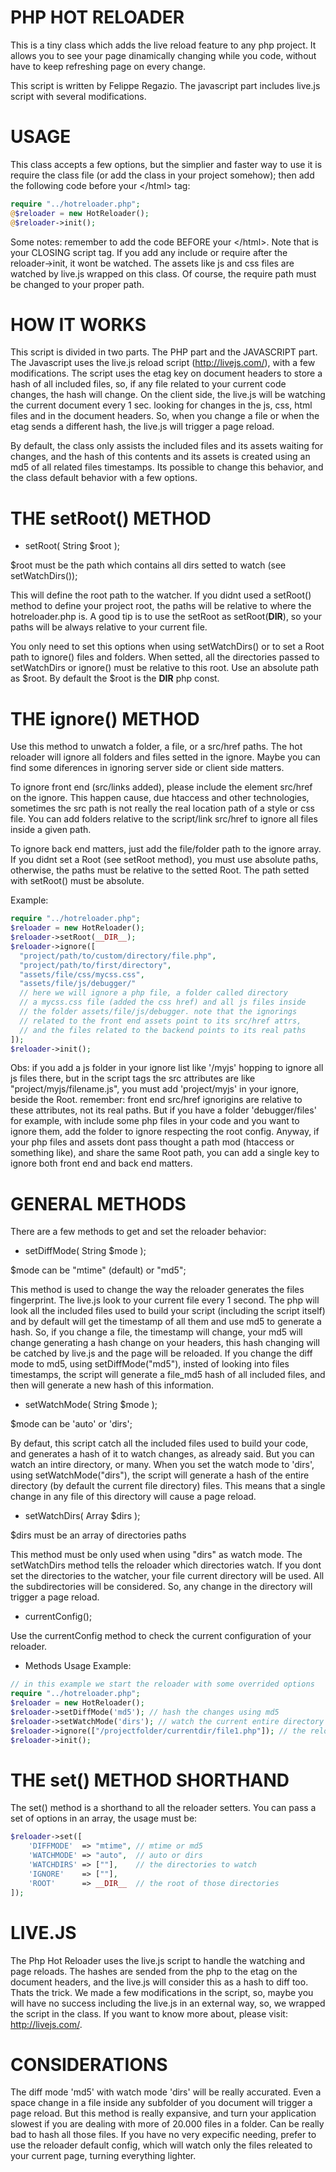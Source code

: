 # PHP HOT RELOADER

This is a tiny class which adds the live reload feature to any php project. It allows you to see your page dinamically changing while you code, without have to keep refreshing page on every change.

This script is written by Felippe Regazio.
The javascript part includes live.js script with several modifications.

# USAGE

This class accepts a few options, but the simplier and faster way to use it is require the class file (or add the class in your project somehow); then add the following code before your \</html> tag:

```php
require "../hotreloader.php";
@$reloader = new HotReloader();
@$reloader->init();
```

Some notes: remember to add the code BEFORE your \</html>. Note that is your CLOSING script tag. If you add any include or require after the reloader->init, it wont be watched. The assets like js and css files are watched by live.js wrapped on this class. Of course, the require path must be changed to your proper path.

# HOW IT WORKS

This script is divided in two parts. The PHP part and the JAVASCRIPT part. The Javascript uses the live.js reload script (http://livejs.com/), with a few modifications. The script uses the etag key on document headers to store a hash of all included files, so, if any file related to your current code changes, the hash will change. On the client side, the live.js will be watching the current document every 1 sec. looking for changes in the js, css, html files and in the document headers. So, when you change a file or when the etag sends a different hash, the live.js will trigger a page reload.  

By default, the class only assists the included files and its assets waiting for changes, and the hash of this contents and its  assets is created using an md5 of all related files timestamps. Its possible to change this behavior, and the class default behavior with a few options.

# THE setRoot() METHOD

- setRoot( String $root );

$root must be the path which contains all dirs setted to watch (see setWatchDirs());

This will define the root path to the watcher. If you didnt used a setRoot() method to define your project root, the paths will be relative to where the hotreloader.php is. A good tip is to use the setRoot as setRoot(__DIR__), so your paths will be always relative to your current file.

You only need to set this options when using setWatchDirs() or to set a Root path to ignore() files and folders. When setted, all the directories passed to setWatchDirs or ignore() must be relative to this root. Use an absolute path as $root. By default the $root is the __DIR__ php const.

# THE ignore() METHOD

Use this method to unwatch a folder, a file, or a src/href paths. The hot reloader will ignore all folders and files setted in the ignore. Maybe you can find some diferences in ignoring server side or client side matters.

To ignore front end (src/links added), please include the element src/href on the ignore. This happen cause, due htaccess and other technologies, sometimes the src path is not really the real location path of a style or css file. You can add folders relative to the script/link src/href to ignore all files inside a given path. 

To ignore back end matters, just add the file/folder path to the ignore array. If you didnt set a Root (see setRoot method), you must use absolute paths, otherwise, the paths must be relative to the setted Root. The path setted with setRoot() must be absolute.

Example:

```php
require "../hotreloader.php";
$reloader = new HotReloader();
$reloader->setRoot(__DIR__);
$reloader->ignore([
  "project/path/to/custom/directory/file.php",
  "project/path/to/first/directory",
  "assets/file/css/mycss.css",
  "assets/file/js/debugger/"
  // here we will ignore a php file, a folder called directory
  // a mycss.css file (added the css href) and all js files inside
  // the folder assets/file/js/debugger. note that the ignorings
  // related to the front end assets point to its src/href attrs,
  // and the files related to the backend points to its real paths
]);
$reloader->init();
```

Obs: if you add a js folder in your ignore list like '/myjs' hopping to ignore all js files there, but in the script tags the src attributes are like "project/myjs/filename.js", you must add 'project/myjs' in your ignore, beside the Root. remember: front end src/href ignorigins are relative to these attributes, not its real paths. But if you have a folder 'debugger/files' for example, with include some php files in your code and you want to ignore them, add the folder to ignore respecting the root config. Anyway, if your php files and assets dont pass thought a path mod (htaccess or something like), and share the same Root path, you can add a single key to ignore both front end and back end matters.

# GENERAL METHODS

There are a few methods to get and set the reloader behavior:

- setDiffMode( String $mode );

$mode can be "mtime" (default) or "md5";

This method is used to change the way the reloader generates the files fingerprint. The live.js look to your current file every 1 second. The php will look all the included files used to build your script (including the script itself) and by default will get the timestamp of all them and use md5 to generate a hash. So, if you change a file, the timestamp will change, your md5 will change generating a hash change on your headers, this hash changing will be catched by live.js and the page will be reloaded. If you change the diff mode to md5, using setDiffMode("md5"), insted of looking into files timestamps, the script will generate a file_md5 hash of all included files, and then will generate a new hash of this information.

- setWatchMode( String $mode );

$mode can be 'auto' or 'dirs';

By defaut, this script catch all the included files used to build your code, and generates a hash of it to watch changes, as already said. But you can watch an intire directory, or many. When you set the watch mode to 'dirs', using setWatchMode("dirs"), the script will generate a hash of the entire directory (by default the current file directory) files. This means that a single change in any file of this directory will cause a page reload.

- setWatchDirs( Array $dirs );

$dirs must be an array of directories paths

This method must be only used when using "dirs" as watch mode. The setWatchDirs method tells the reloader which directories watch. If you dont set the directories to the watcher, your file current directory will be used. All the subdirectories will be considered. So, any change in the directory will trigger a page reload.

- currentConfig();

Use the currentConfig method to check the current configuration of your reloader.

- Methods Usage Example:

```php
// in this example we start the reloader with some overrided options
require "../hotreloader.php";
$reloader = new HotReloader();
$reloader->setDiffMode('md5'); // hash the changes using md5
$reloader->setWatchMode('dirs'); // watch the current entire directory
$reloader->ignore(["/projectfolder/currentdir/file1.php"]); // the reloader will ignore changes in file1.php
$reloader->init();
```

# THE set() METHOD SHORTHAND

The set() method is a shorthand to all the reloader setters. You can pass a set of options in an array, the usage must be:

```php
$reloader->set([
    'DIFFMODE'  => "mtime", // mtime or md5
    'WATCHMODE' => "auto",  // auto or dirs
    'WATCHDIRS' => [""],    // the directories to watch
    'IGNORE' 	=> [""],
    'ROOT'      => __DIR__  // the root of those directories	
]);
```

# LIVE.JS

The Php Hot Reloader uses the live.js script to handle the watching and page reloads. The hashes are sended from the php to the etag on the document headers, and the live.js will consider this as a hash to diff too. Thats the trick. We made a few modifications in the script, so, maybe you will have no success including the live.js in an external way, so, we wrapped the script in the class. If you want to know more about, please visit: http://livejs.com/.

# CONSIDERATIONS

The diff mode 'md5' with watch mode 'dirs' will be really accurated. Even a space change in a file inside any subfolder of you document will trigger a page reload. But this method is really expansive, and turn your application slowest if you are dealing with more of 20.000 files in a folder. Can be really bad to hash all those files. If you have no very expecific needing, prefer to use the reloader default config, which will watch only the files releated to your current page, turning everything lighter.

